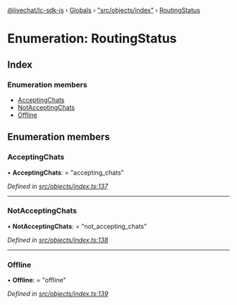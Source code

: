 [@livechat/lc-sdk-js](../README.md) › [Globals](../globals.md) › ["src/objects/index"](../modules/_src_objects_index_.md) › [RoutingStatus](_src_objects_index_.routingstatus.md)

# Enumeration: RoutingStatus

## Index

### Enumeration members

* [AcceptingChats](_src_objects_index_.routingstatus.md#acceptingchats)
* [NotAcceptingChats](_src_objects_index_.routingstatus.md#notacceptingchats)
* [Offline](_src_objects_index_.routingstatus.md#offline)

## Enumeration members

###  AcceptingChats

• **AcceptingChats**: = "accepting_chats"

*Defined in [src/objects/index.ts:137](https://github.com/livechat/lc-sdk-js/blob/04572ce/src/objects/index.ts#L137)*

___

###  NotAcceptingChats

• **NotAcceptingChats**: = "not_accepting_chats"

*Defined in [src/objects/index.ts:138](https://github.com/livechat/lc-sdk-js/blob/04572ce/src/objects/index.ts#L138)*

___

###  Offline

• **Offline**: = "offline"

*Defined in [src/objects/index.ts:139](https://github.com/livechat/lc-sdk-js/blob/04572ce/src/objects/index.ts#L139)*
